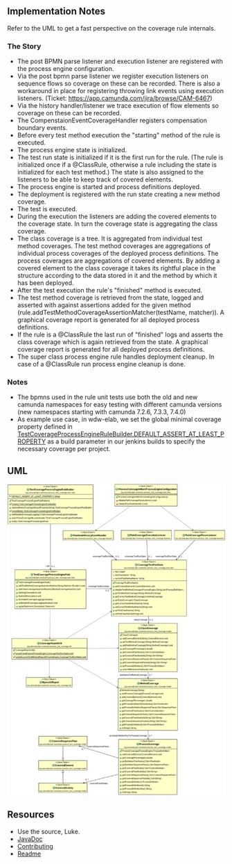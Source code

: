 ## Implementation Notes

Refer to the UML to get a fast perspective on the coverage rule internals.

### The Story
	
	
- The post BPMN parse listener and execution listener are registered with the process engine configuration.
- Via the post bpmn parse listener we register execution listeners on sequence flows so coverage on these can be recorded. There is also a workaround in place for registering throwing link events using execution listeners. (Ticket: https://app.camunda.com/jira/browse/CAM-6467)
- Via the history handler/listener we trace execution of flow elements so coverage on these can be recorded.
- The CompenstaionEventCoverageHandler registers compensation boundary events.
- Before every test method execution the "starting" method of the rule is executed.
 - The process engine state is initialized.
 - The test run state is initialized if it is the first run for the rule. (The rule is initialized once if a @ClassRule, otherwise a rule including the state is initialized for each test method.) The state is also assigned to the listeners to be able to keep track of covered elements.
 - The process engine is started and process definitions deployed.
 - The deployment is registered with the run state creating a new method coverage.
- The test is executed.
 - During the execution the listeners are adding the covered elements to the coverage state. In turn the coverage state is aggregating the class coverage.
 - The class coverage is a tree. It is aggregated from individual test method coverages. The test method coverages are aggregations of individual process coverages of the deployed process definitions. The process coverages are aggregations of covered elements. By adding a covered element to the class coverage it takes its rightful place in the structure according to the data stored in it and the method by which it has been deployed.
- After the test execution the rule's "finished" method is executed.
 - The test method coverage is retrieved from the state, logged and asserted with against assertions added for the given method (rule.addTestMethodCoverageAssertionMatcher(testName, matcher)). A graphical coverage report is generated for all deployed process definitions.
 - If the rule is a @ClassRule the last run of "finished" logs and asserts the class coverage which is again retrieved from the state. A graphical coverage report is generated for all deployed process definitions.
 - The super class process engine rule handles deployment cleanup. In case of a @ClassRule run process engine cleanup is done.

### Notes

- The bpmns used in the rule unit tests use both the old and new camunda namespaces for easy testing with different camunda versions (new namespaces starting with camunda 7.2.6, 7.3.3, 7.4.0)
- As example use case, in wdw-elab, we set the global minimal coverage property defined in [TestCoverageProcessEngineRuleBuilder.DEFAULT_ASSERT_AT_LEAST_PROPERTY](src/main/java/org/camunda/bpm/extension/process_test_coverage/junit/rules/TestCoverageProcessEngineRuleBuilder.java) as a build parameter in our jenkins builds to specify the necessary coverage per project.

## UML

![UML](img/class-diagram.png) 

## Resources
* Use the source, Luke.
* [JavaDoc](https://camunda.github.io/camunda-process-test-coverage/javadoc)
* [Contributing](CONTRIBUTING.md)
* [Readme](../README.md)
